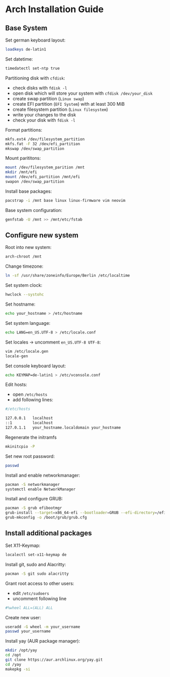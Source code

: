 # Arch Installation Guide

## Base System

Set german keyboard layout:

```sh
loadkeys de-latin1
```

Set datetime:

```sh
timedatectl set-ntp true
```

Partitioning disk with ``cfdisk``:

- check disks with ``fdisk -l``
- open disk which will store your system with ``cfdisk /dev/your_disk``
- create swap partition (``Linux swap``)
- create EFI partition (``EFI System``) with at least 300 MiB
- create filesystem partition (``Linux filesystem``)
- write your changes to the disk
- check your disk with ``fdisk -l``

Format partitions:

```sh
mkfs.ext4 /dev/filesystem_partition
mkfs.fat -F 32 /dev/efi_partition
mkswap /dev/swap_partition
```

Mount parititons:

```sh
mount /dev/filesystem_parition /mnt
mkdir /mnt/efi
mount /dev/efi_partition /mnt/efi
swapon /dev/swap_partition
```

Install base packages:

```sh
pacstrap -i /mnt base linux linux-firmware vim neovim
```

Base system configuration:

```sh
genfstab -U /mnt >> /mnt/etc/fstab
```

## Configure new system

Root into new system:

```sh
arch-chroot /mnt                    
```

Change timezone:

```sh
ln -sf /usr/share/zoneinfo/Europe/Berlin /etc/localtime
```

Set system clock:

```sh
hwclock --systohc
```

Set hostname:

```sh
echo your_hostname > /etc/hostname
```

Set system language:

```sh
echo LANG=en_US.UTF-8 > /etc/locale.conf
```

Set locales -> uncomment ``en_US.UTF-8 UTF-8``:

```sh
vim /etc/locale.gen
locale-gen
```

Set console keyboard layout:

```sh
echo KEYMAP=de-latin1 > /etc/vconsole.conf
```

Edit hosts:

- open ``/etc/hosts``
- add following lines:

```sh
#/etc/hosts

127.0.0.1   localhost
::1         localhost
127.0.1.1   your_hostname.localdomain your_hostname
```

Regenerate the initramfs

```sh
mkinitcpio -P
```

Set new root password:

```sh
passwd
```

Install and enable networkmanager:

```sh
pacman -S networkmanager
systemctl enable NetworkManager
```

Install and configure GRUB:

```sh
pacman -S grub efibootmgr
grub-install --target=x86_64-efi --bootloader=GRUB --efi-directory=/efi --removable
grub-mkconfig -o /boot/grub/grub.cfg
```

## Install additional packages

Set X11-Keymap:
```sh
localectl set-x11-keymap de
```

Install git, sudo and Alacritty:

```sh
pacman -S git sudo alacritty
```

Grant root access to other users:

- edit ``/etc/sudoers``
- uncomment following line

```sh
#%wheel ALL=(ALL) ALL
```

Create new user:

```sh
useradd -G wheel -m your_username
passwd your_username
```

Install yay (AUR package manager):

```sh
mkdir /opt/yay
cd /opt
git clone https://aur.archlinux.org/yay.git
cd /yay
makepkg -si
```

